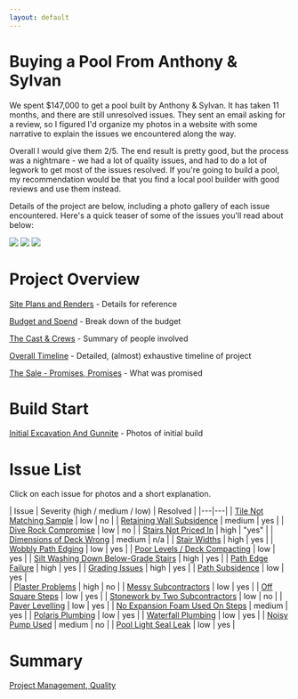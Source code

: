 ```yaml
---
layout: default
---
```


# Buying a Pool From Anthony & Sylvan 

We spent $147,000 to get a pool built by Anthony & Sylvan. It has taken 11 months, and there are still unresolved issues. They sent an email asking for a review, so I figured I'd organize my photos in a website with some narrative to explain the issues we encountered along the way.

Overall I would give them 2/5. The end result is pretty good, but the process was a nightmare - we had a lot of quality issues, and had to do a lot of legwork to get most of the issues resolved. If you're going to build a pool, my recommendation would be that you find a local pool builder with good reviews and use them instead. 

Details of the project are below, including a photo gallery of each issue encountered. Here's a quick teaser of some of the issues you'll read about below:

<a data-fancybox="highlights" href="images/14-grading5.jpg"><img src="images/small/14-grading5.jpg"></a>
<a data-fancybox="highlights" href="images/09-stairs5.jpg"><img src="images/small/09-stairs5.jpg"></a>
<a data-fancybox="highlights" href="images/13-pathedge9.jpg"><img src="images/small/13-pathedge9.jpg"></a>


# Project Overview

[Site Plans and Renders](./00-site-plans.html) - Details for reference

[Budget and Spend](./00-budget.html) - Break down of the budget

[The Cast & Crews](./00-theparties.html) - Summary of people involved
 
[Overall Timeline](./01-timeline.html) - Detailed, (almost) exhaustive timeline of project

[The Sale - Promises, Promises](./02-thesale.html) - What was promised

# Build Start

[Initial Excavation And Gunnite](./03-excavation.html) - Photos of initial build

# Issue List

Click on each issue for photos and a short explanation.

| Issue | Severity (high / medium / low) | Resolved | 
|---|---|
| [Tile Not Matching Sample](./04-tile.html) | low | no |
| [Retaining Wall Subsidence](./05-subsidence.html) | medium | yes | 
| [Dive Rock Compromise](./06-diverock.html) | low | no |
| [Stairs Not Priced In](./07-stairs.html) | high | "yes" | 
| [Dimensions of Deck Wrong](./08-dimensions.html) | medium | n/a |
| [Stair Widths](./09-stairwidths.html) | high | yes |
| [Wobbly Path Edging](./10-pathedging.html) | low | yes |
| [Poor Levels / Deck Compacting](./11-deckcompacting.html) | low | yes | 
| [Silt Washing Down Below-Grade Stairs](./12-belowgradestairs.html) | high | yes | 
| [Path Edge Failure](./13-pathedgefailure.html) | high | yes | 
| [Grading Issues](./14-grading.html) | high | yes | 
| [Path Subsidence](./15-path-subsidence.html) | low | yes |  
| [Plaster Problems](./16-plaster.html) | high | no | 
| [Messy Subcontractors](./17-subcontractors.html) | low | yes | 
| [Off Square Steps](./18-squintsteps.html) | low | yes |
| [Stonework by Two Subcontractors](./19-stonework.html) | low | no |
| [Paver Levelling](./20-levelling.html) | low | yes | 
| [No Expansion Foam Used On Steps](./21-expansionfoam.html) | medium | yes | 
| [Polaris Plumbing](./23-polaris-plumbing.html) | low | yes | 
| [Waterfall Plumbing](./24-waterfall-plumbing.html) | low | yes | 
| [Noisy Pump Used](./25-cheap-pump.html) | medium | no |
| [Pool Light Seal Leak](./26-pool-light.html) | low | yes |

# Summary

[Project Management, Quality](./27-summary.html)

